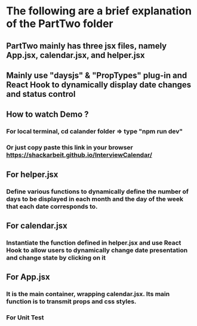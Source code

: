 # The following are a brief explanation of the PartTwo folder
## PartTwo mainly has three jsx files, namely App.jsx, calendar.jsx, and helper.jsx
## Mainly use "daysjs" & "PropTypes" plug-in and React Hook to dynamically display date changes and status control

## How to watch Demo ?
### For local terminal, cd calander folder => type "npm run dev"
### Or just copy paste this link in your browser **https://shackarbeit.github.io/InterviewCalendar/** 

## For helper.jsx
### Define various functions to dynamically define the number of days to be displayed in each month and the day of the week that each date corresponds to.

## For calendar.jsx
### Instantiate the function defined in helper.jsx and use React Hook to allow users to dynamically change date presentation and change state by clicking on it

## For App.jsx
### It is the main container, wrapping calendar.jsx. Its main function is to transmit props and css styles.

### For Unit Test


